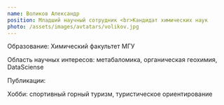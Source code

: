 ```yaml
---
name: Воликов Александр
position: Младший научный сотрудник <br>Кандидат химических наук
photo: /assets/images/avtatars/volikov.jpg
---
```


Образование: Химический факультет МГУ

Область научных интересов: метабаломика, органическая геохимия, DataSciense

Публикации:

Хобби: спортивный горный туризм, туристическое ориентирование
